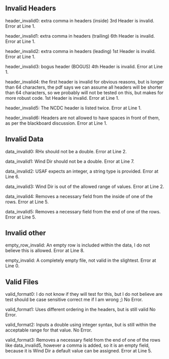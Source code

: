 ## Invalid Headers

header_invalid0:
	extra comma in headers (inside)
	3rd Header is invalid.
	Error at Line 1.

header_invalid1:
	extra comma in headers (trailing)
	6th Header is invalid.
	Error at Line 1.

header_invalid2:
	extra comma in headers (leading)
	1st Header is invalid.
	Error at Line 1.

header_invalid3:
	bogus header (BOGUS)
	4th Header is invalid.
	Error at Line 1.

header_invalid4:
	the first header is invalid for obvious reasons, but is longer than 64 characters,
	the pdf says we can assume all headers will be shorter than 64 characters,
	so we probably will not be tested on this, but makes for more robust code.
	1st Header is invalid.
	Error at Line 1.

header_invalid5:
	The NCDC header is listed twice.
	Error at Line 1.

header_invalid6:
	Headers are not allowed to have spaces in front of them, as per the blackboard discussion.
	Error at Line 1.

## Invalid Data

data_invalid0:
	RHx should not be a double.
	Error at Line 2.

data_invalid1:
	Wind Dir should not be a double.
	Error at Line 7.

data_invalid2:
	USAF expects an integer, a string type is provided.
	Error at Line 6.

data_invalid3:
	Wind Dir is out of the allowed range of values.
	Error at Line 2.

data_invalid4:
	Removes a necessary field from the inside of one of the rows.
	Error at Line 5.

data_invalid5:
	Removes a necessary field from the end of one of the rows.
	Error at Line 5.

## Invalid other

empty_row_invalid:
	An empty row is included within the data, I do not believe this is allowed.
	Error at Line 8.

empty_invalid:
	A completely empty file, not valid in the slightest.
	Error at Line 0.

## Valid Files

valid_format0:
	I do not know if they will test for this, but I do not believe are test should be case sensitive
	correct me if I am wrong ;)
	No Error.

valid_format1:
	Uses different ordering in the headers, but is still valid
	No Error.

valid_format2:
	Inputs a double using integer syntax, but is still within the acceptable range for that value.
	No Error.

valid_format3:
	Removes a necessary field from the end of one of the rows like data_invalid5,
	however a comma is added, so it is an empty field, because it is Wind Dir
	a default value can be assigned.
	Error at Line 5.
